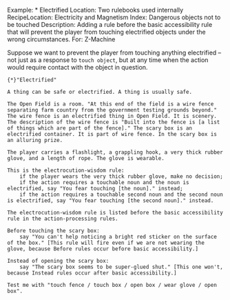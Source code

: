 Example: * Electrified
Location: Two rulebooks used internally
RecipeLocation: Electricity and Magnetism
Index: Dangerous objects not to be touched
Description: Adding a rule before the basic accessibility rule that will prevent the player from touching electrified objects under the wrong circumstances.
For: Z-Machine

  
Suppose we want to prevent the player from touching anything electrified – not just as a response to ``touch object``, but at any time when the action would require contact with the object in question.

  

``` inform7
{*}"Electrified"

A thing can be safe or electrified. A thing is usually safe.

The Open Field is a room. "At this end of the field is a wire fence separating farm country from the government testing grounds beyond." The wire fence is an electrified thing in Open Field. It is scenery. The description of the wire fence is "Built into the fence is [a list of things which are part of the fence]." The scary box is an electrified container. It is part of wire fence. In the scary box is an alluring prize.

The player carries a flashlight, a grappling hook, a very thick rubber glove, and a length of rope. The glove is wearable.

This is the electrocution-wisdom rule:
	if the player wears the very thick rubber glove, make no decision;
	if the action requires a touchable noun and the noun is electrified, say "You fear touching [the noun]." instead;
	if the action requires a touchable second noun and the second noun is electrified, say "You fear touching [the second noun]." instead.

The electrocution-wisdom rule is listed before the basic accessibility rule in the action-processing rules.

Before touching the scary box:
	say "You can't help noticing a bright red sticker on the surface of the box." [This rule will fire even if we are not wearing the glove, because Before rules occur before basic accessibility.]

Instead of opening the scary box:
	say "The scary box seems to be super-glued shut." [This one won't, because Instead rules occur after basic accessibility.]

Test me with "touch fence / touch box / open box / wear glove / open box".
```

